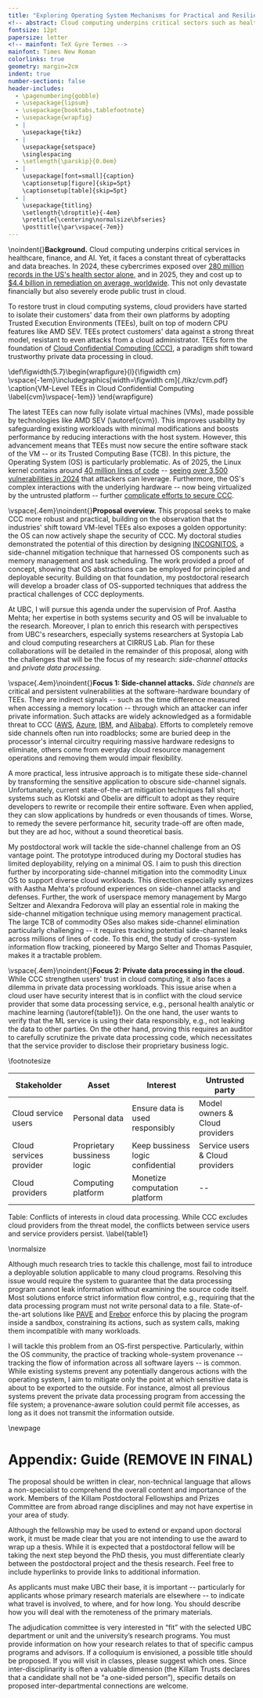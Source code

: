```yaml
---
title: "Exploring Operating System Mechanisms for Practical and Resilient Confidential Computing"
<!-- abstract: Cloud computing underpins critical sectors such as healthcare, finance, and AI, yet remains vulnerable to escalating cyberattacks. Recent advances in "confidential cloud computing" leverage hardware mechanisms to keep sensitive data encrypted and isolated even while it is being processed. However, these systems remain exposed to "side-channel attacks" -- techniques that infer secrets indirectly by observing the side-effects of computation. Existing approaches to mitigate such attacks either impose prohibitive performance costs, restrict practical deployment, or lack a strong theoretical foundation. This proposal explores new methods to make confidential cloud computing both resilient to side-channel attacks and practical to deploy, by combining insights from operating system design with models of how information leaks through complex systems. If successful, this work will enable practical adoption of side-channel protections in cloud and provide solid theoretical foundations to strengthen trust in confidential computing. -->
fontsize: 12pt
papersize: letter
<!-- mainfont: TeX Gyre Termes -->
mainfont: Times New Roman
colorlinks: true
geometry: margin=2cm
indent: true
number-sections: false
header-includes:
  - \pagenumbering{gobble}
  - \usepackage{lipsum}
  - \usepackage{booktabs,tablefootnote}
  - \usepackage{wrapfig}
  - |
    \usepackage{tikz}
  - |
    \usepackage{setspace}
    \singlespacing
  - \setlength{\parskip}{0.0em}
  - |
    \usepackage[font=small]{caption}
    \captionsetup[figure]{skip=5pt}
    \captionsetup[table]{skip=5pt}
  - |
    \usepackage{titling}
    \setlength{\droptitle}{-4em} 
    \pretitle{\centering\normalsize\bfseries}
    \posttitle{\par\vspace{-7em}}
---
```


<!-- markdownlint-disable MD041 MD013 -->

\noindent{}**Background.** Cloud computing underpins critical services in healthcare, finance, and AI. Yet, it faces a constant threat of cyberattacks and data breaches. In 2024, these cybercrimes exposed over [280 million records in the US's health sector alone](https://www.verizon.com/business/resources/reports/2024-dbir-data-breach-investigations-report.pdf), and in 2025, they and cost up to [$4.4 billion in remediation on average, worldwide](https://www.ibm.com/downloads/documents/us-en/131cf87b20b31c91). This not only devastate financially but also severely erode public trust in cloud.

To restore trust in cloud computing systems, cloud providers have started to isolate their customers' data from their own platforms by adopting Trusted Execution Environments (TEEs), built on top of modern CPU features like AMD SEV. TEEs protect customers' data against a strong threat model, resistant to even attacks from a cloud administrator. TEEs form the foundation of [Cloud Confidential Computing (CCC)](https://blogs.nvidia.com/blog/what-is-confidential-computing/), a paradigm shift toward trustworthy private data processing in cloud.

\def\figwidth{5.7}\begin{wrapfigure}{l}{\figwidth cm} \vspace{-1em}\includegraphics[width=\figwidth cm]{./tikz/cvm.pdf} \caption{VM-Level TEEs in Cloud Confidential Computing \label{cvm}\vspace{-1em}} \end{wrapfigure}

The latest TEEs can now fully isolate virtual machines (VMs), made possible by technologies like AMD SEV (\autoref{cvm}). This improves usability by safeguarding existing workloads with minimal modifications and boosts performance by reducing interactions with the host system. However, this advancement means that TEEs must now secure the entire software stack of the VM -- or its Trusted Computing Base (TCB). In this picture, the Operating System (OS) is particularly problematic. As of 2025, the Linux kernel contains around [40 million lines of code](https://www.stackscale.com/blog/linux-kernel-surpasses-40-million-lines-code/) -- [seeing over 3,500 vulnerabilities in 2024](https://tuxcare.com/blog/the-linux-kernel-cve-flood-continues-unabated-in-2025/) that attackers can leverage. Furthermore, the OS's complex interactions with the underlying hardware -- now being virtualized by the untrusted platform -- further [complicate efforts to secure CCC](https://web.cs.toronto.edu/news-events/news/university-of-toronto-team-discovers-vulnerability-at-hardware-software-boundary-in-cloud-systems).

\vspace{.4em}\noindent{}**Proposal overview.** This proposal seeks to make CCC more robust and practical, building on the observation that the industries' shift toward VM-level TEEs also exposes a golden opportunity: the OS can now actively shape the security of CCC. My doctoral studies demonstrated the potential of this direction by designing [INCOGNITOS](https://www.computer.org/csdl/proceedings-article/sp/2025/223600d860/26hiVMUi1MI), a side-channel mitigation technique that harnessed OS components such as memory management and task scheduling. The work provided a proof of concept, showing that OS abstractions can be employed for principled and deployable security. Building on that foundation, my postdoctoral research will develop a broader class of OS-supported techniques that address the practical challenges of CCC deployments.

At UBC, I will pursue this agenda under the supervision of Prof. Aastha Mehta; her expertise in both systems security and OS will be invaluable to the research. Moreover, I plan to enrich this research with perspectives from UBC's researchers, especially systems researchers at Systopia Lab and cloud computing researchers at CIRRUS Lab. Plan for these collaborations will be detailed in the remainder of this proposal, along with the challenges that will be the focus of my research: _side-channel attacks_ and _private data processing_.

\vspace{.4em}\noindent{}**Focus 1: Side-channel attacks.** _Side channels_ are critical and persistent vulnerabilities at the software-hardware boundary of TEEs. They are indirect signals -- such as the time difference measured when accessing a memory location -- through which an attacker can infer private information. Such attacks are widely acknowledged as a formidable threat to CCC ([AWS](https://docs.aws.amazon.com/whitepapers/latest/security-design-of-aws-nitro-system/the-ec2-approach-to-preventing-side-channels.html), [Azure](https://www.microsoft.com/en-us/research/blog/preventing-side-channels-in-the-cloud/), [IBM](https://cloud.ibm.com/docs/vpc?topic=vpc-about-confidential-computing-vpc), and [Alibaba](https://www.alibabacloud.com/blog/599241)). Efforts to completely remove side channels often run into roadblocks; some are buried deep in the processor's internal circuitry requiring massive hardware redesigns to eliminate, others come from everyday cloud resource management operations and removing them would impair flexibility.

A more practical, less intrusive approach is to mitigate these side-channel by transforming the sensitive application to obscure side-channel signals. Unfortunately, current state-of-the-art mitigation techniques fall short; systems such as Klotski and Obelix are difficult to adopt as they require developers to rewrite or recompile their entire software. Even when applied, they can slow applications by hundreds or even thousands of times. Worse, to remedy the severe performance hit, security trade-off are often made, but they are ad hoc, without a sound theoretical basis.

My postdoctoral work will tackle the side-channel challenge from an OS vantage point. The prototype introduced during my Doctoral studies has limited deployability, relying on a minimal OS. I aim to push this direction further by incorporating side-channel mitigation into the commodity Linux OS to support diverse cloud workloads. This direction especially synergizes with Aastha Mehta's profound experiences on side-channel attacks and defenses. Further, the work of userspace memory management by Margo Seltzer and Alexandra Fedorova will play an essential role in making the side-channel mitigation technique using memory management practical. The large TCB of commodity OSes also makes side-channel elimination particularly challenging -- it requires tracking potential side-channel leaks across millions of lines of code. To this end, the study of cross-system information flow tracking, pioneered by Margo Selter and Thomas Pasquier, makes it a tractable problem.

<!-- \begin{wraptable}{r}{9cm} -->
<!-- \footnotesize -->
<!-- \begin{tabular}{p{2cm}p{2cm}p{4cm}}\\ -->
<!-- \toprule   -->
<!-- Stakeholder & Asset & Security interest \\ -->
<!-- \midrule -->
<!-- Data owner \& Serice users & Personal Data  & Data is used transparently and responsibly \\ -->
<!-- \midrule -->
<!-- Training owner & ML algorithms  & Hide proprietary logic \\ -->
<!-- \midrule -->
<!-- Inference owner & Inference algorithms  & Hide proprietary logic \\ -->
<!-- \bottomrule -->
<!-- \end{tabular} -->
<!-- \caption{Test}\label{table1} -->
<!-- \end{wraptable}  -->

\vspace{.4em}\noindent{}**Focus 2: Private data processing in the cloud.** While CCC strengthen users' trust in cloud computing, it also faces a dilemma in private data processing workloads.
This issue arise when a cloud user have security interest that is in conflict with the cloud service provider that some data processing service, e.g., personal health analytic or machine learning (\autoref{table1}). On the one hand, the user wants to verify that the ML service is using their data responsibly, e.g., not leaking the data to other parties. On the other hand, proving this requires an auditor to carefully scrutinize the private data processing code, which necessitates that the service provider to disclose their proprietary business logic. 

\footnotesize

| Stakeholder                    | Asset                        | Interest                                   | Untrusted party                 |
| ------------------------------ | ---------------------------- | ------------------------------------------ | ------------------------------- |
| Cloud service users | Personal data                | Ensure data is used responsibly | Model owners & Cloud providers  |
| Cloud services provider       | Proprietary bussiness logic |         Keep bussiness logic confidential  | Service users & Cloud providers |
| Cloud providers                | Computing platform           | Monetize computation platform              | --                              |

Table: Conflicts of interests in cloud data processing. While CCC excludes cloud providers from the threat model, the conflicts between service users and service providers persist. \label{table1}

\normalsize

Although much research tries to tackle this challenge, most fail to introduce a deployable solution applicable to many cloud programs. Resolving this issue would require the system to guarantee that the data processing program cannot leak information without examining the source code itself. Most solutions enforce strict information flow control, e.g., requiring that the data processing program must not write personal data to a file. State-of-the-art solutions like [PAVE]() and [Erebor](https://dl.acm.org/doi/pdf/10.1145/3689031.3717464) enforce this by placing the program inside a sandbox, constraining its actions, such as system calls, making them incompatible with many workloads.

I will tackle this problem from an OS-first perspective. Particularly, within the OS community, the practice of tracking whole-system provenance -- tracking the flow of information across all software layers -- is common. While existing systems prevent any potentially dangerous actions with the operating system, I aim to mitigate only the point at which sensitive data is about to be exported to the outside. For instance, almost all previous systems prevent the private data processing program from accessing the file system; a provenance-aware solution could permit file accesses, as long as it does not transmit the information outside.

\newpage

# Appendix: Guide (REMOVE IN FINAL)

The proposal should be written in clear, non-technical language that allows a non-specialist to comprehend the overall content and importance of the work. Members of the Killam Postdoctoral Fellowships and Prizes Committee are from abroad range disciplines and may not have expertise in your area of study.

Although the fellowship may be used to extend or expand upon doctoral work, it must be made clear that you are not intending to use the award to wrap up a thesis. While it is expected that a postdoctoral fellow will be taking the next step beyond the PhD thesis, you must differentiate clearly between the postdoctoral project and the thesis research. Feel free to include hyperlinks to provide links to additional information.

As applicants must make UBC their base, it is important -- particularly for applicants whose primary research materials are elsewhere -- to indicate what travel is involved, to where, and for how long. You should describe how you will deal with the remoteness of the primary materials.

The adjudication committee is very interested in “fit” with the selected UBC department or unit and the university’s research programs. You must provide information on how your research relates to that of specific campus programs and advisors. If a colloquium is envisioned, a possible title should be proposed. If you will visit in classes, please suggest which ones. Since inter-disciplinarity is often a valuable dimension (the Killam Trusts declares that a candidate shall not be “a one-sided person”), specific details on proposed inter-departmental connections are welcome.
